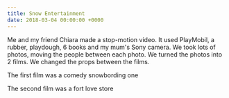 ```yaml
---
title: Snow Entertainment
date: 2018-03-04 00:00:00 +0000
---
```

Me and my friend Chiara made a stop-motion video. It used PlayMobil, a rubber, playdough, 6 books and my mum's Sony camera. We took lots of photos, moving the people between each photo. We turned the photos into 2 films. We changed the props between the films. 

The first film was a comedy snowbording one

The second film was a fort love store